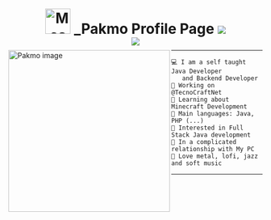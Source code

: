 
  <h1 align="center">

  <img src="https://i.imgur.com/veZrcC7.gif" alt="Meaow" width="50" /> 
  _Pakmo Profile Page 
  <img src="https://komarev.com/ghpvc/?username=Pakmo&color=ff69b4">
<br>
 
<img src="https://readme-typing-svg.herokuapp.com?font=Helvetica+Neue&pause=1000&width=435&lines=I'm+Java+Developer;I'm+Bot+Developer;I'm+Backend+Developer" style="margin-bottom: -10px">
  </h1>


<img align="left" src="https://image-placeholder.com/images/actual-size/320x320.png" alt="Pakmo image" width="320" height="320" />
<hr>

```
💻 I am a self taught Java Developer 
   and Backend Developer
🔭 Working on @TecnoCraftNet
🌱 Learning about Minecraft Development
🌟 Main languages: Java, PHP (...)
🚩 Interested in Full Stack Java development
💖 In a complicated relationship with My PC
🎵 Love metal, lofi, jazz and soft music
```
<hr style="margin-bottom:12px">
<br><br>
